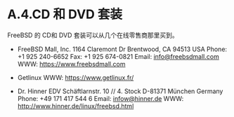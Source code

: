 # A.4.CD 和 DVD 套装

FreeBSD 的 CD和 DVD 套装可以从几个在线零售商那里买到。

- FreeBSD Mall, Inc.
1164 Claremont Dr
Brentwood, CA
94513
USA
Phone: +1 925 240-6652
Fax: +1 925 674-0821
Email: info@freebsdmall.com
WWW: https://www.freebsdmall.com

- Getlinux
WWW: https://www.getlinux.fr/

- Dr. Hinner EDV
Schäftlarnstr. 10 // 4. Stock
D-81371 München
Germany
Phone: +49 171 417 544 6
Email: infow@hinner.de
WWW: http://www.hinner.de/linux/freebsd.html

